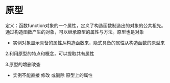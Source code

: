 # 原型
定义：函数function对象的一个属性，定义了构造函数制造出的对象的公共祖先。
      通过构造函数产生的对象，可以继承原型的属性与方法。原型也是对象

- 实例对象显示具备的属性从构造函数来，隐式具备的属性从构造函数的原型来

2.利用原型的特点和概念，可以提取共有属性

3.原型的增删改查
  - 实例不能直接 修改 或删除 原型上的属性